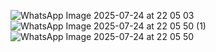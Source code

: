 ![WhatsApp Image 2025-07-24 at 22 05 03](https://github.com/user-attachments/assets/994dc872-8e71-441f-a624-631e1b425aae)
![WhatsApp Image 2025-07-24 at 22 05 50 (1)](https://github.com/user-attachments/assets/63c517b5-eb7c-4275-86ef-165112e6cb8d)
![WhatsApp Image 2025-07-24 at 22 05 50](https://github.com/user-attachments/assets/04a2399d-aa51-4e81-a6a7-a4e967dcebb8)

